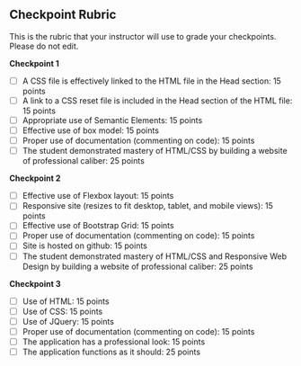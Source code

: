 ## Checkpoint Rubric
This is the rubric that your instructor will use to grade your checkpoints. Please do not edit.

**Checkpoint 1**
- [ ] A CSS file is effectively linked to the HTML file in the Head section: 15 points
- [ ] A link to a CSS reset file is included in the Head section of the HTML file: 15 points
- [ ] Appropriate use of Semantic Elements: 15 points
- [ ] Effective use of box model: 15 points
- [ ] Proper use of documentation (commenting on code): 15 points
- [ ] The student demonstrated mastery of HTML/CSS by building a website of professional caliber: 25 points

**Checkpoint 2**
- [ ] Effective use of Flexbox layout: 15 points
- [ ] Responsive site (resizes to fit desktop, tablet, and mobile views): 15 points
- [ ] Effective use of Bootstrap Grid: 15 points
- [ ] Proper use of documentation (commenting on code): 15 points
- [ ] Site is hosted on github: 15 points
- [ ] The student demonstrated mastery of HTML/CSS and Responsive Web Design by building a website of professional caliber: 25 points

**Checkpoint 3**
- [ ] Use of HTML: 15 points
- [ ] Use of CSS: 15 points
- [ ] Use of JQuery: 15 points
- [ ] Proper use of documentation (commenting on code): 15 points
- [ ] The application has a professional look: 15 points
- [ ] The application functions as it should: 25 points
